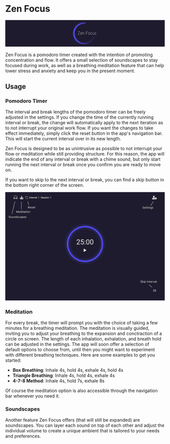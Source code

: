 # Zen Focus

![Zen Focus Logo](https://raw.githubusercontent.com/Zen-Focus/Zen-Focus-Web/master/assets/gh-banner.png)

Zen Focus is a pomodoro timer created with the intention of promoting concentration and flow. It offers a small selection of soundscapes to stay focused during work, as well as a breathing meditation feature that can help lower stress and anxiety and keep you in the present moment.  


## Usage

### Pomodoro Timer

The interval and break lengths of the pomodoro timer can be freely adjusted in the settings. If you change the time of the currently running interval or break, the change will automatically apply to the next iteration as to not interrupt your original work flow. If you want the changes to take effect immediately, simply click the reset button in the app's navigation bar. This will start the current interval over in its new length.

Zen Focus is designed to be as unintrusive as possible to not interrupt your flow or meditation while still providing structure. For this reason, the app will indicate the end of any interval or break with a chime sound, but only start running the next interval or break once you confirm you are ready to move on.

If you want to skip to the next interval or break, you can find a skip button in the bottom right corner of the screen.

![Zen Focus Legend](https://raw.githubusercontent.com/Zen-Focus/.github/master/assets/legend-l.png)

### Meditation

For every break, the timer will prompt you with the choice of taking a few minutes for a breathing meditation. The meditation is visually guided, inviting you to adjust your breathing to the expansion and conctraction of a circle on screen. The length of each inhalation, exhalation, and breath hold can be adjusted in the settings. The app will soon offer a selection of default options to choose from, until then you might want to experiment with different breathing techniques. Here are some examples to get you started:

- **Box Breathing**: Inhale 4s, hold 4s, exhale 4s, hold 4s
- **Triangle Breathing**: Inhale 4s, hold 4s, exhale 4s
- **4-7-8 Method**: Inhale 4s, hold 7s, exhale 8s

Of course the meditation option is also accessible through the navigation bar whenever you need it.  

### Soundscapes

Another feature Zen Focus offers (that will still be expanded) are soundscapes. You can layer each sound on top of each other and adjust the individual volume to create a unique ambient that is tailored to your needs and preferences.
